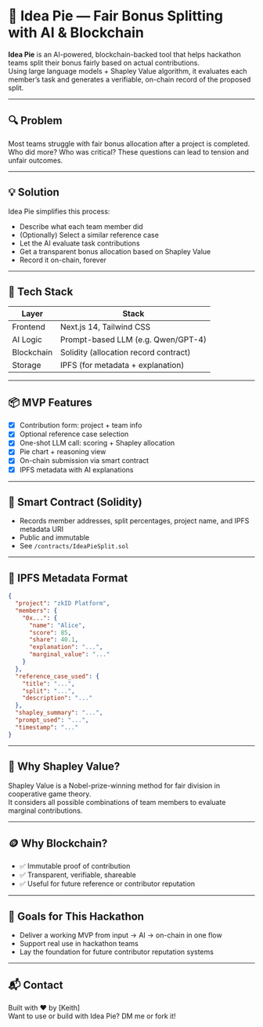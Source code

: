 # 🥧 Idea Pie — Fair Bonus Splitting with AI & Blockchain

**Idea Pie** is an AI-powered, blockchain-backed tool that helps hackathon teams split their bonus fairly based on actual contributions.  
Using large language models + Shapley Value algorithm, it evaluates each member’s task and generates a verifiable, on-chain record of the proposed split.

---

## 🔍 Problem

Most teams struggle with fair bonus allocation after a project is completed. Who did more? Who was critical? These questions can lead to tension and unfair outcomes.

---

## 💡 Solution

Idea Pie simplifies this process:
- Describe what each team member did
- (Optionally) Select a similar reference case
- Let the AI evaluate task contributions
- Get a transparent bonus allocation based on Shapley Value
- Record it on-chain, forever

---

## 🚀 Tech Stack

| Layer       | Stack                          |
|------------|---------------------------------|
| Frontend    | Next.js 14, Tailwind CSS        |
| AI Logic    | Prompt-based LLM (e.g. Qwen/GPT-4) |
| Blockchain  | Solidity (allocation record contract) |
| Storage     | IPFS (for metadata + explanation) |

---

## 📦 MVP Features

- [x] Contribution form: project + team info
- [x] Optional reference case selection
- [x] One-shot LLM call: scoring + Shapley allocation
- [x] Pie chart + reasoning view
- [x] On-chain submission via smart contract
- [x] IPFS metadata with AI explanations

---

## 🔗 Smart Contract (Solidity)

- Records member addresses, split percentages, project name, and IPFS metadata URI
- Public and immutable
- See `/contracts/IdeaPieSplit.sol`

---

## 📁 IPFS Metadata Format

```json
{
  "project": "zkID Platform",
  "members": {
    "0x...": {
      "name": "Alice",
      "score": 85,
      "share": 40.1,
      "explanation": "...",
      "marginal_value": "..."
    }
  },
  "reference_case_used": {
    "title": "...",
    "split": "...",
    "description": "..."
  },
  "shapley_summary": "...",
  "prompt_used": "...",
  "timestamp": "..."
}
```

---

## 🧠 Why Shapley Value?

Shapley Value is a Nobel-prize-winning method for fair division in cooperative game theory.  
It considers all possible combinations of team members to evaluate marginal contributions.

---

## 🪙 Why Blockchain?

- ✅ Immutable proof of contribution
- ✅ Transparent, verifiable, shareable
- ✅ Useful for future reference or contributor reputation

---

## 📌 Goals for This Hackathon

- Deliver a working MVP from input → AI → on-chain in one flow
- Support real use in hackathon teams
- Lay the foundation for future contributor reputation systems

---

## 📬 Contact

Built with ❤️ by [Keith]  
Want to use or build with Idea Pie? DM me or fork it!